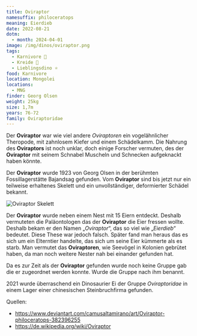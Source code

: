 ```yaml
---
title: Oviraptor
namesuffix: philoceratops
meaning: Eierdieb
date: 2022-08-21
dotm:
  - month: 2024-04-01
image: /img/dinos/oviraptor.png
tags:
  - Karnivore 🥩
  - Kreide 🦴
  - Lieblingsdino ⭐
food: Karnivore
location: Mongolei
locations:
  - MNG
finder: Georg Olsen
weight: 25kg
size: 1,7m
years: 76-72
family: Oviraptoridae
---
```

Der **Oviraptor** war wie viel andere *Oviraptoren* ein vogelähnlicher Theropode, mit zahnlosem Kiefer und einem Schädelkamm. Die Nahrung des **Oviraptors** ist noch unklar, doch einige Forscher vermuten, des der **Oviraptor** mit seinem Schnabel Muscheln und Schnecken aufgeknackt haben könnte.

Der **Oviraptor** wurde 1923 von Georg Olsen in der berühmten Fossillagerstätte Bajandsag gefunden. Vom **Oviraptor** sind bis jetzt nur ein teilweise erhaltenes Skelett und ein unvollständiger, deformierter Schädel bekannt.

![Oviraptor Skelett](/img/dinos/oviraptor-skelett.jpg)

 Der **Oviraptor** wurde neben einem Nest mit 15 Eiern entdeckt. Deshalb vermuteten die Paläontologen das der **Oviraptor** die Eier fressen wollte. Deshalb bekam er den Namen „*Oviraptor*“, das so viel wie „*Eierdieb*“ bedeutet. Diese These war jedoch falsch. Später fand man heraus das es sich um ein Elterntier handelte, das sich um seine Eier kümmerte als es starb. Man vermutet das **Oviraptoren**, wie Seevögel in Kolonien gebrütet haben, da man noch weitere Nester nah bei einander gefunden hat.

Da es zur Zeit als der **Oviraptor** gefunden wurde noch keine Gruppe gab die er zugeordnet werden konnte. Wurde die Gruppe nach ihm benannt.

2021 wurde überraschend ein Dinosaurier Ei der Gruppe *Oviraptoridae* in einem Lager einer chinesischen Steinbruchfirma gefunden.

Quellen:

* <https://www.deviantart.com/camusaltamirano/art/Oviraptor-philoceratops-382396255>
* <https://de.wikipedia.org/wiki/Oviraptor>